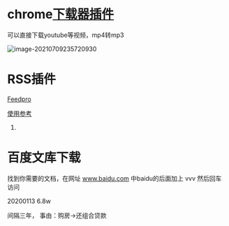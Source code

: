 

# chrome[下载器插件](https://addoncrop.com/youtube-video-downloader/)

可以直接下载youtube等视频，mp4转mp3

![image-20210709235720930](https://piggo-picture.oss-cn-hangzhou.aliyuncs.com/image/image-20210709235720930.png)

# RSS插件

[Feedpro](https://www.bilibili.com/read/cv5895599)

[使用参考](https://www.appinn.com/feedbro/)

1. 

# 百度文库下载

找到你需要的文档，在网址 www.baidu.com 中baidu的后面加上 vvv 然后回车访问

20200113    6.8w

间隔三年， 事由：购房->还组合贷款
